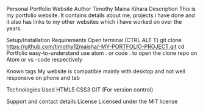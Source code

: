 Personal Portfolio Website
Author
Timothy Maina Kihara
Description
This is my portfolio website. It contains details about me, projects i have done and it also has links to my other websites which i have worked on over the years.

Setup/Installation Requirements
Open terminal (CTRL ALT T) git clone https://github.com/timothy12maisha/-MY-PORTFOLIO-PROJECT.git cd Portfolio easy-to-understand use atom . or code . to open the clone repo on Atom or vs -code respectively

Known tags
My website is compatible mainly with desktop and not well responsive on phone and tab

Technologies Used
HTML5 CSS3 GIT (For version control)

Support and contact details
License
Licensed under the MIT license